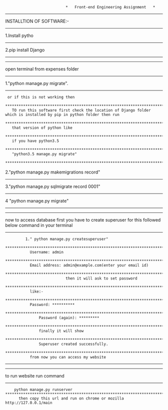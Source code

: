                                *   Front-end Engineering Assignment   *
******************************************************************************************************************************			       
				  
INSTALLTION OF SOFTWARE:-
******************************************************************************************************************************************************************************************************************************************************
1.Install pytho
*****************************************************************************************************************************************************************************************************************************************************
2.pip install Django
***************************************************************************************************************************
***************************************************************************************************************************
open terminal from expenses folder 
*****************************************************************************************************************************************************************************************************************************************************
   1."python manage.py migrate".
   *****************************************************************************************************************************************************************************************************************************************************
     or if this is not working then 
     *****************************************************************************************************************************************************************************************************************************************************
       TO run this software first check the location of Django folder which is installed by pip in python folder then run 
       *****************************************************************************************************************************************************************************************************************************************************
       that version of python like 
       *****************************************************************************************************************************************************************************************************************************************************
       if you have python3.5
       *****************************************************************************************************************************************************************************************************************************************************
       "python3.5 manage.py migrate"
       *****************************************************************************************************************************************************************************************************************************************************
  2."python manage.py makemigrations record"
  *****************************************************************************************************************************************************************************************************************************************************
  3."python manage.py sqlmigrate record 0001"
  *****************************************************************************************************************************************************************************************************************************************************
  4 "python manage.py migrate"       
*****************************************************************************************************************************

*****************************************************************************************************************************
now to access database first you have to create superuser for this followed below command in your terminal
*****************************************************************************************************************************************************************************************************************************************************
             1." python manage.py createsuperuser"
	     *****************************************************************************************************************************************************************************************************************************************************
	           Username: admin
		   *****************************************************************************************************************************************************************************************************************************************************
	           Email address: admin@example.com(enter your email id)
		   *****************************************************************************************************************************************************************************************************************************************************
	                           then it will ask to set password
				   *****************************************************************************************************************************************************************************************************************************************************
	           like:-
		   *****************************************************************************************************************************************************************************************************************************************************
	           Password: **********
		   *****************************************************************************************************************************************************************************************************************************************************
                   Password (again): *********
		   *****************************************************************************************************************************************************************************************************************************************************
                   finally it will show 		  
		   *****************************************************************************************************************************************************************************************************************************************************
                   Superuser created successfully.
		   *****************************************************************************************************************************************************************************************************************************************************
	           from now you can access my website 
		   
*****************************************************************************************************************************

*******************************************************************************************************************************
 to run website run command
 *****************************************************************************************************************************************************************************************************************************************************
        python manage.py runserver
	*****************************************************************************************************************************************************************************************************************************************************
	      then copy this url and run on chrome or mozilla http://127.0.0.1/main
  
